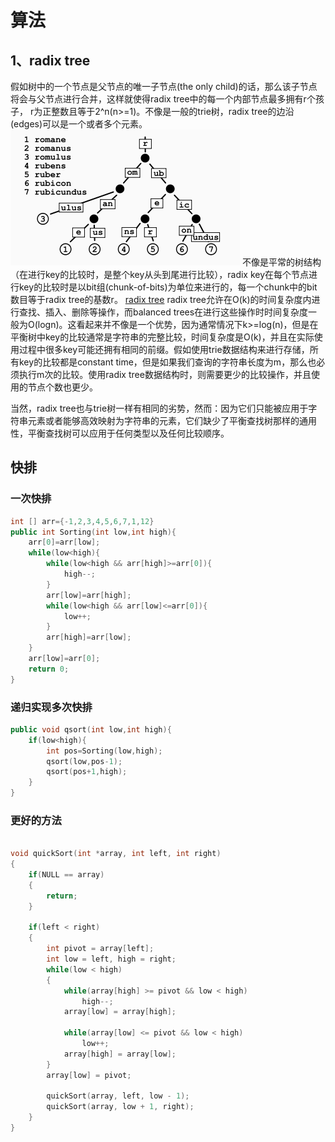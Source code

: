 # 算法
## 1、radix tree
假如树中的一个节点是父节点的唯一子节点(the only child)的话，那么该子节点将会与父节点进行合并，这样就使得radix tree中的每一个内部节点最多拥有r个孩子， r为正整数且等于2^n(n>=1)。不像是一般的trie树，radix tree的边沿(edges)可以是一个或者多个元素。
![](images/2022-09-24-15-31-29.png)
不像是平常的树结构（在进行key的比较时，是整个key从头到尾进行比较），radix key在每个节点进行key的比较时是以bit组(chunk-of-bits)为单位来进行的，每一个chunk中的bit数目等于radix tree的基数r。
[radix tree](https://ivanzz1001.github.io/records/post/data-structure/2018/11/18/ds-radix-tree)
radix tree允许在O(k)的时间复杂度内进行查找、插入、删除等操作，而balanced trees在进行这些操作时时间复杂度一般为O(logn)。这看起来并不像是一个优势，因为通常情况下k>=log(n)，但是在平衡树中key的比较通常是字符串的完整比较，时间复杂度是O(k)，并且在实际使用过程中很多key可能还拥有相同的前缀。假如使用trie数据结构来进行存储，所有key的比较都是constant time，但是如果我们查询的字符串长度为m，那么也必须执行m次的比较。使用radix tree数据结构时，则需要更少的比较操作，并且使用的节点个数也更少。

当然，radix tree也与trie树一样有相同的劣势，然而：因为它们只能被应用于字符串元素或者能够高效映射为字符串的元素，它们缺少了平衡查找树那样的通用性，平衡查找树可以应用于任何类型以及任何比较顺序。
## 快排
### 一次快排
```c++
int [] arr={-1,2,3,4,5,6,7,1,12}
public int Sorting(int low,int high){
    arr[0]=arr[low];
    while(low<high){
        while(low<high && arr[high]>=arr[0]){
            high--;
        }
        arr[low]=arr[high];
        while(low<high && arr[low]<=arr[0]){
            low++;
        }
        arr[high]=arr[low];
    }
    arr[low]=arr[0];
    return 0;
}
```
### 递归实现多次快排
```c++
public void qsort(int low,int high){
    if(low<high){
        int pos=Sorting(low,high);
        qsort(low,pos-1);
        qsort(pos+1,high);
    }
}
```

### 更好的方法
```c++

void quickSort(int *array, int left, int right)
{
    if(NULL == array)
    {
        return;
    }
 
	if(left < right)
	{
		int pivot = array[left];
		int low = left, high = right;
		while(low < high)
		{
			while(array[high] >= pivot && low < high)
				high--;
			array[low] = array[high];
			
			while(array[low] <= pivot && low < high)
				low++;
			array[high] = array[low];
		}
		array[low] = pivot;
		
		quickSort(array, left, low - 1);
		quickSort(array, low + 1, right);
	}
}
```